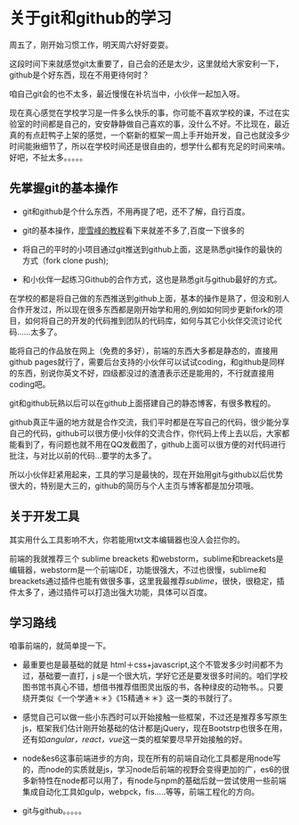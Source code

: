 # 关于git和github的学习

周五了，刚开始习惯工作，明天周六好好耍耍。

这段时间下来就感觉git太重要了，自己会的还是太少，这里就给大家安利一下，github是个好东西，现在不用更待何时？

咱自己git会的也不太多，最近慢慢在补坑当中，小伙伴一起加入呀。

现在真心感觉在学校学习是一件多么快乐的事，你可能不喜欢学校的课，不过在实验室的时间都是自己的，安安静静做自己喜欢的事，没什么不好。不比现在，最近真的有点赶鸭子上架的感觉，一个崭新的框架一周上手开始开发，自己也就没多少时间能揪细节了，所以在学校时间还是很自由的，想学什么都有充足的时间来啃。好吧，不扯太多。。。。。

## 先掌握git的基本操作

* git和github是个什么东西，不用再提了吧，还不了解，自行百度。

* git的基本操作，[廖雪峰的教程](http://www.liaoxuefeng.com/wiki/0013739516305929606dd18361248578c67b8067c8c017b000/)看下来就差不多了,百度一下很多的

* 将自己的平时的小项目通过git推送到github上面，这是熟悉git操作的最快的方式（fork clone push);

* 和小伙伴一起练习Github的合作方式，这也是熟悉git与github最好的方式。

在学校的都是将自己做的东西推送到github上面，基本的操作是熟了，但没和别人合作开发过，所以现在很多东西都是刚开始学和用的,例如如何同步更新fork的项目，如何将自己的开发的代码推到团队的代码库，如何与其它小伙伴交流讨论代码......太多了。

能将自己的作品放在网上（免费的多好），前端的东西大多都是静态的，直接用github pages就行了，需要后台支持的小伙伴可以试试coding，和github是同样的东西，别说你英文不好，四级都没过的渣渣表示还是能用的，不行就直接用coding吧。

git和github玩熟以后可以在github上面搭建自己的静态博客，有很多教程的。

github真正牛逼的地方就是合作交流，我们平时都是在写自己的代码，很少能分享自己的代码，github可以很方便小伙伴的交流合作，你代码上传上去以后，大家都能看到了，有问题也就不用在QQ发截图了，github上面可以很方便的对代码进行批注，与对比以前的代码...要学的太多了。

所以小伙伴赶紧用起来，工具的学习是最快的，现在开始用git与github以后优势很大的，特别是大三的，github的简历与个人主页与博客都是加分项哦。


## 关于开发工具

其实用什么工具影响不大，你若能用txt文本编辑器也没人会拦你的。

前端的我就推荐三个 sublime breackets 和webstorm，sublime和breackets是编辑器，webstorm是一个前端IDE，功能很强大，不过也很慢，sublime和breackets通过插件也能有做很多事，这里我最推荐*sublime*，很快，很稳定，插件太多了，通过插件可以打造出强大功能，具体可以百度。


## 学习路线

咱事前端的，就简单提一下。

* 最重要也是最基础的就是 html＋css+javascript,这个不管发多少时间都不为过，基础要一直打，j s是一个很大坑，学好它还是要发很多时间的。咱们学校图书馆书真心不错，想借书推荐借图灵出版的书，各种绿皮的动物书。。只要绕开类似《一个学通＊＊》《15精通＊＊》这一类的书就行了。

* 感觉自己可以做一些小东西时可以开始接触一些框架，不过还是推荐多写原生js，框架我们估计刚开始基础的估计都是jQuery，现在Bootstrp也很多在用，还有如*angular，react，vue*这一类的框架要尽早开始接触的好。

* node&es6这事前端进步的方向，现在所有的前端自动化工具都是用node写的，而node的实质就是js，学习node后前端的视野会变得更加的广，es6的很多新特性在node都可以用了，有node与npm的基础后就一尝试使用一些前端集成自动化工具如gulp，webpck，fis.....等等，前端工程化的方向。

* git与github。。。。。








